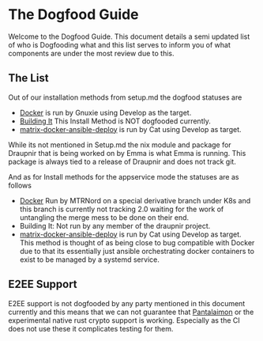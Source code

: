 # The Dogfood Guide

Welcome to the Dogfood Guide. This document details a semi updated list of who is Dogfooding what and this list serves to inform you of what components are under the most review due to this.


## The List

Out of our installation methods from setup.md the dogfood statuses are

- [Docker](/bot/setup_docker.md) is run by Gnuxie using Develop as the target.
- [Building It](/bot/setup_selfbuild.md) This Install Method is NOT dogfooded currently.
- [matrix-docker-ansible-deploy](https://github.com/spantaleev/matrix-docker-ansible-deploy/blob/master/docs/configuring-playbook-bot-draupnir.md) is run by Cat using Develop as target.

While its not mentioned in Setup.md the nix module and package for Draupnir that is being worked on by Emma is what Emma is running. This package is always tied to a release of Draupnir and does not track git.

And as for Install methods for the appservice mode the statuses are as follows

- [Docker](/appservice/appservice.md) Run by MTRNord on a special derivative branch under K8s and this branch is currently not tracking 2.0 waiting for the work of untangling the merge mess to be done on their end.
- Building It: Not run by any member of the draupnir project.
- [matrix-docker-ansible-deploy](https://github.com/spantaleev/matrix-docker-ansible-deploy/blob/master/docs/configuring-playbook-appservice-draupnir-for-all.md) is run by Cat using Develop as target. This method is thought of as being close to bug compatible with Docker due to that its essentially just ansible orchestrating docker containers to exist to be managed by a systemd service.

## E2EE Support

E2EE support is not dogfooded by any party mentioned in this document currently and this means that we can not guarantee that [Pantalaimon](https://github.com/matrix-org/pantalaimon) or the experimental native rust crypto support is working. Especially as the CI does not use these it complicates testing for them.

